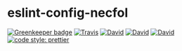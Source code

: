 # eslint-config-necfol

[![Greenkeeper badge](https://badges.greenkeeper.io/necfol/eslint-config-necfol.svg)](https://greenkeeper.io/)
[![Travis](https://img.shields.io/travis/necfol/eslint-config-necfol.svg)](https://travis-ci.org/necfol/eslint-config-necfol)
[![David](https://img.shields.io/david/necfol/eslint-config-necfol.svg)](https://david-dm.org/necfol/eslint-config-necfol)
[![David](https://img.shields.io/david/dev/necfol/eslint-config-necfol.svg)](https://david-dm.org/necfol/eslint-config-necfol?type=dev)
[![David](https://img.shields.io/david/peer/necfol/eslint-config-necfol.svg)](https://david-dm.org/necfol/eslint-config-necfol?type=peer)
[![code style: prettier](https://img.shields.io/badge/code_style-prettier-ff69b4.svg?style=flat-square)](https://github.com/prettier/prettier)
